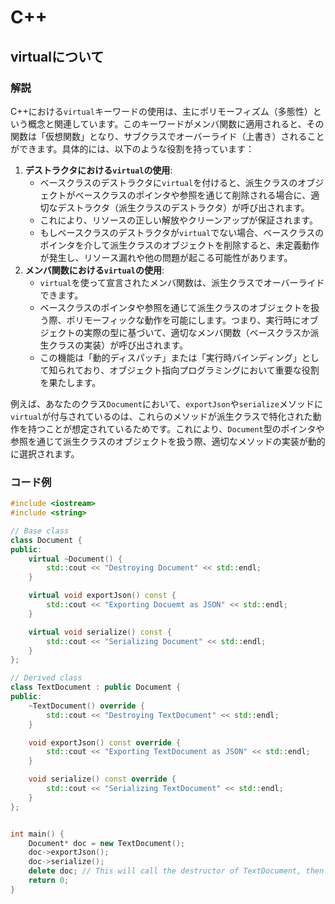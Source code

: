 # C++

## virtualについて

### 解説

C++における`virtual`キーワードの使用は、主にポリモーフィズム（多態性）という概念と関連しています。このキーワードがメンバ関数に適用されると、その関数は「仮想関数」となり、サブクラスでオーバーライド（上書き）されることができます。具体的には、以下のような役割を持っています：

1. **デストラクタにおける`virtual`の使用**:
   - ベースクラスのデストラクタに`virtual`を付けると、派生クラスのオブジェクトがベースクラスのポインタや参照を通じて削除される場合に、適切なデストラクタ（派生クラスのデストラクタ）が呼び出されます。
   - これにより、リソースの正しい解放やクリーンアップが保証されます。
   - もしベースクラスのデストラクタが`virtual`でない場合、ベースクラスのポインタを介して派生クラスのオブジェクトを削除すると、未定義動作が発生し、リソース漏れや他の問題が起こる可能性があります。
2. **メンバ関数における`virtual`の使用**:
   - `virtual`を使って宣言されたメンバ関数は、派生クラスでオーバーライドできます。
   - ベースクラスのポインタや参照を通じて派生クラスのオブジェクトを扱う際、ポリモーフィックな動作を可能にします。つまり、実行時にオブジェクトの実際の型に基づいて、適切なメンバ関数（ベースクラスか派生クラスの実装）が呼び出されます。
   - この機能は「動的ディスパッチ」または「実行時バインディング」として知られており、オブジェクト指向プログラミングにおいて重要な役割を果たします。

例えば、あなたのクラス`Document`において、`exportJson`や`serialize`メソッドに`virtual`が付与されているのは、これらのメソッドが派生クラスで特化された動作を持つことが想定されているためです。これにより、`Document`型のポインタや参照を通じて派生クラスのオブジェクトを扱う際、適切なメソッドの実装が動的に選択されます。

### コード例

```C++
#include <iostream>
#include <string>

// Base class
class Document {
public:
    virtual ~Document() {
        std::cout << "Destroying Document" << std::endl;
    }

    virtual void exportJson() const {
        std::cout << "Exporting Docuemt as JSON" << std::endl;
    }

    virtual void serialize() const {
        std::cout << "Serializing Document" << std::endl;
    }
};

// Derived class
class TextDocument : public Document {
public:
    ~TextDocument() override {
        std::cout << "Destroying TextDocument" << std::endl;
    }

    void exportJson() const override {
        std::cout << "Exporting TextDocument as JSON" << std::endl;
    }

    void serialize() const override {
        std::cout << "Serializing TextDocument" << std::endl;
    }
};


int main() {
    Document* doc = new TextDocument();
    doc->exportJson();
    doc->serialize();
    delete doc; // This will call the destructor of TextDocument, then Document.
    return 0;
}

```

